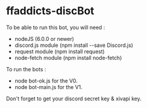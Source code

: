 # ffaddicts-discBot

To be able to run this bot, you will need : 
- nodeJS (6.0.0 or newer)
- discord.js module (npm install --save Discord.js)
- request module (npm install request)
- node-fetch module (npm install node-fetch)

To run the bots : 
- node bot-ok.js for the V0.
- node bot-main.js for the V1.

Don't forget to get your discord secret key & xivapi key.